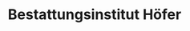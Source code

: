 ---
title: "Bestattungsinstitut Höfer"
url: /nordhausen/bestattungsinstitut-hoefer/
shop: Bestattungen
---